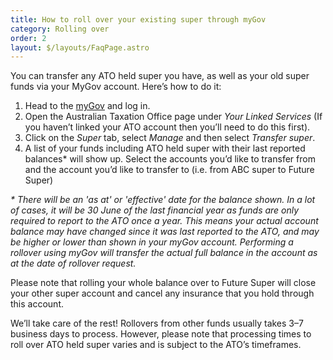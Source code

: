 ```yaml
---
title: How to roll over your existing super through myGov
category: Rolling over
order: 2
layout: $/layouts/FaqPage.astro
---
```

You can transfer any ATO held super you have, as well as your old super funds via your MyGov account. Here’s how to do it:

1. Head to the [myGov](https://my.gov.au/LoginServices/main/login) and log in.
2. Open the Australian Taxation Office page under *Your Linked Services* (If you haven’t linked your ATO account then you’ll need to do this first). 
3. Click on the *Super* tab, select *Manage* and then select *Transfer super*.
4. A list of your funds including ATO held super with their last reported balances* will show up. Select the accounts you’d like to transfer from and the account you’d like to transfer to (i.e. from ABC super to Future Super)

*\* There will be an 'as at' or 'effective' date for the balance shown. In a lot of cases, it will be 30 June of the last financial year as funds are only required to report to the ATO once a year. This means your actual account balance may have changed since it was last reported to the ATO, and may be higher or lower than shown in your myGov account. Performing a rollover using myGov will transfer the actual full balance in the account as at the date of rollover request.*

Please note that rolling your whole balance over to Future Super will close your other super account and cancel any insurance that you hold through this account.

We’ll take care of the rest! Rollovers from other funds usually takes 3–7 business days to process. However, please note that processing times to roll over ATO held super varies and is subject to the ATO’s timeframes.